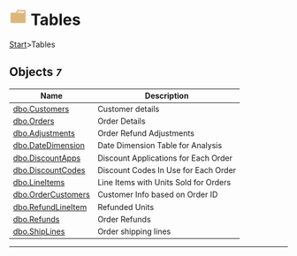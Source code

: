 # ![logo](../Images/folder.svg) Tables

[Start](../start.md)>Tables

## [](#Tables) Objects _`7`_

|Name|Description
|---|---
|[dbo.Customers](dbo.Customers.md)|Customer details|
|[dbo.Orders](dbo.Orders.md)|Order Details|
|[dbo.Adjustments](dbo.Adjustments.md)|Order Refund Adjustments|
|[dbo.DateDimension](dbo.DateDimension.md)|Date Dimension Table for Analysis|
|[dbo.DiscountApps](dbo.DiscountApps.md)|Discount Applications for Each Order|
|[dbo.DiscountCodes](dbo.DiscountCodes.md)|Discount Codes In Use for Each Order|
|[dbo.LineItems](dbo.LineItems.md)|Line Items with Units Sold for Orders|
|[dbo.OrderCustomers](dbo.OrderCustomers.md)|Customer Info based on Order ID|
|[dbo.RefundLineItem](dbo.RefundLineItem.md)|Refunded Units|
|[dbo.Refunds](dbo.Refunds.md)|Order Refunds |
|[dbo.ShipLines](dbo.ShipLines.md)| Order shipping lines|

___
